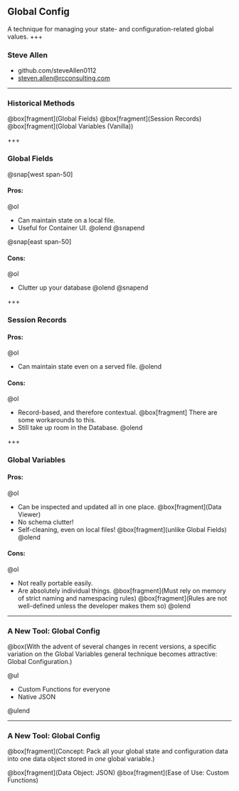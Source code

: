 ## Global Config
A technique for managing your state- and configuration-related global values.
+++
### Steve Allen
- github.com/steveAllen0112
- steven.allen@rcconsulting.com
---

### Historical Methods

@box[fragment](Global Fields)
@box[fragment](Session Records)
@box[fragment](Global Variables (Vanilla))

+++

### Global Fields

@snap[west span-50]
#### Pros:
@ol
- Can maintain state on a local file.
- Useful for Container UI.
@olend
@snapend

@snap[east span-50]
#### Cons:
@ol
- Clutter up your database
@olend
@snapend

+++

### Session Records
#### Pros:
@ol
- Can maintain state even on a served file.
@olend

#### Cons:
@ol
- Record-based, and therefore contextual.
  @box[fragment] There are some workarounds to this.
- Still take up room in the Database.
@olend

+++
### Global Variables
#### Pros:
@ol
- Can be inspected and updated all in one place.
  @box[fragment](Data Viewer)
- No schema clutter!
- Self-cleaning, even on local files!
  @box[fragment](unlike Global Fields)
@olend

#### Cons:
@ol
- Not really portable easily.
- Are absolutely individual things.
  @box[fragment](Must rely on memory of strict naming and namespacing rules)
  @box[fragment](Rules are not well-defined unless the developer makes them so)
@olend

---

### A New Tool: Global Config

@box(With the advent of several changes in recent versions, a specific variation on the Global Variables general technique becomes attractive: Global Configuration.)

@ul

 - Custom Functions for everyone
 - Native JSON

@ulend

---

### A New Tool: Global Config

@box[fragment](Concept: Pack all your global state and configuration data into one data object stored in _one_ global variable.)

@box[fragment](Data Object: JSON)
@box[fragment](Ease of Use: Custom Functions)
